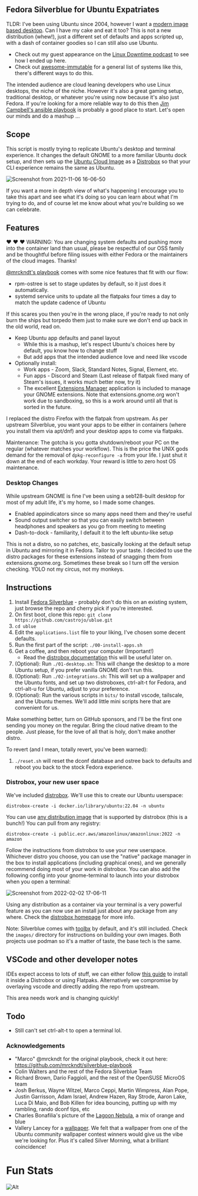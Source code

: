 ## Fedora Silverblue for Ubuntu Expatriates

TLDR: I've been using Ubuntu since 2004, however I want a [modern image based desktop](https://blog.verbum.org/2020/08/22/immutable-%E2%86%92-reprovisionable-anti-hysteresis/).
Can I have my cake and eat it too?
This is not a new distribution (whew!), just a different set of defaults and apps scripted up, with a dash of container goodies so I can still also use Ubuntu. 

- Check out my guest appearance on the [Linux Downtime podcast](https://www.youtube.com/embed/CiyjZwd4Jrs) to see how I ended up here.
- Check out [awesome-immutable](https://castrojo.github.io/awesome-immutable/) for a general list of systems like this, there's different ways to do this.

The intended audience are cloud leaning developers who use Linux desktops, the niche of the niche.
However it's also a great gaming setup, traditional desktop, or whatever you're using now because it's also just Fedora.
If you're looking for a more reliable way to do this then [Jim Campbell's ansible playbook](https://github.com/j1mc/ansible-silverblue) is probably a good place to start.
Let's open our minds and do a mashup ...

## Scope

This script is mostly trying to replicate Ubuntu's desktop and terminal experience. It changes the default GNOME to a more familiar Ubuntu dock setup, and then sets up the [Ubuntu Cloud Image](https://cloud-images.ubuntu.com/) as a [Distrobox](https://distrobox.privatedns.org/) so that your CLI experience remains the same as Ubuntu.

![Screenshot from 2021-11-06 16-06-50](https://user-images.githubusercontent.com/1264109/140622498-81d00c9a-fa59-4ea0-9393-7d33511d59a3.png)

If you want a more in depth view of what's happening I encourage you to take this apart and see what it's doing so you can learn about what I'm trying to do, and of course let me know about what you're building so we can celebrate. 

## Features

:heart: :heart: :heart: WARNING: You are changing system defaults and pushing more into the container land than usual, please be respectful of our OSS family and be thoughtful before filing issues with either Fedora or the maintainers of the cloud images. Thanks! 

[@mrckndt's playbook](https://github.com/mrckndt/silverblue-playbook) comes with some nice features that fit with our flow:

- rpm-ostree is set to stage updates by default, so it just does it automatically.
- systemd service units to update all the flatpaks four times a day to match the update cadence of Ubuntu 

If this scares you then you're in the wrong place, if you're ready to not only burn the ships but torpedo them just to make sure we don't end up back in the old world, read on.

- Keep Ubuntu app defaults and panel layout
  - While this is a mashup, let's respect Ubuntu's choices here by default, you know how to change stuff
  - But add apps that the intended audience love and need like vscode
- Optionally install:
  - Work apps -  Zoom, Slack, Standard Notes, Signal, Element, etc.
  - Fun apps - Discord and Steam (Last release of flatpak fixed many of Steam's issues, it works much better now, try it)
  - The excellent [Extensions Manager](https://www.omgubuntu.co.uk/2022/01/gnome-extension-manager-app-easy-install) application is included to manage your GNOME extensions. Note that extensions.gnome.org won't work due to sandboxing, so this is a work around until all that is sorted in the future.

I replaced the distro Firefox with the flatpak from upstream.
As per upstream Silverblue, you want your apps to be either in containers (where you install them via apt/dnf) and your desktop apps to come via flatpaks. 

Maintenance: The gotcha is you gotta shutdown/reboot your PC on the regular (whatever matches your workflow).
This is the price the UNIX gods demand for the removal of `dpkg-reconfigure -a` from your life.
I just shut it down at the end of each workday. Your reward is little to zero host OS maintenance. 

### Desktop Changes

While upstream GNOME is fine I've been using a seb128-built desktop for most of my adult life, it's my home, so I made some changes. 

- Enabled appindicators since so many apps need them and they're useful
- Sound output switcher so that you can easily switch between headphones and speakers as you go from meeting to meeting
- Dash-to-dock - familiarity, I default it to the left ubuntu-like setup

This is not a distro, so no patches, etc, basically looking at the default setup in Ubuntu and mirroring it in Fedora.
Tailor to your taste.
I decided to use the distro packages for these extensions instead of snagging them from extensions.gnome.org. Sometimes these break so I turn off the version checking.
YOLO not my circus, not my monkeys.

## Instructions

1. Install [Fedora Silverblue](https://docs.fedoraproject.org/en-US/fedora-silverblue/installation/) - probably don't do this on an existing system, just browse the repo and cherry pick if you're interested. 
1. On first boot, clone this repo: `git clone https://github.com/castrojo/ublue.git`
1. `cd ublue`
1. Edit the `applications.list` file to your liking, I've chosen some decent defaults.
1. Run the first part of the script: `./00-install-apps.sh`
1. Get a coffee, and then reboot your computer (Important!)
   - Read the [distrobox documentation](https://distrobox.privatedns.org/) this will be useful later on. 
1. (Optional): Run `./01-desktop.sh`: This will change the desktop to a more Ubuntu setup, if you prefer vanilla GNOME don't run this.
1. (Optional): Run `./02-integrations.sh`: This will set up a wallpaper and the Ubuntu fonts, and set up two distroboxes, ctrl-alt-t for Fedora, and ctrl-alt-u for Ubuntu, adjust to your preference. 
3. (Optional): Run the various scripts in `bits/` to install vscode, tailscale, and the Ubuntu themes. We'll add little mini scripts here that are convenient for us.    

Make something better, turn on GitHub sponsors, and I'll be the first one sending you money on the regular.
Bring the cloud native dream to the people.
Just please, for the love of all that is holy, don't make another distro. 

To revert (and I mean, totally revert, you've been warned):

1. `./reset.sh` will reset the dconf database and ostree back to defaults and reboot you back to the stock Fedora experience. 

### Distrobox, your new user space

We've included [distrobox](https://github.com/89luca89/distrobox). 
We'll use this to create our Ubuntu userspace:

    distrobox-create -i docker.io/library/ubuntu:22.04 -n ubuntu

You can use [any distribution image](https://github.com/89luca89/distrobox/blob/main/docs/compatibility.md#containers-distros) that is supported by distrobox (this is a bunch!) 
You can pull from any registry:

    distrobox-create -i public.ecr.aws/amazonlinux/amazonlinux:2022 -n amazon

Follow the instructions from distrobox to use your new userspace. Whichever distro you choose, you can use the "native" package manager in the box to install applications (including graphical ones), and we generally recommend doing most of your work in distrobox. You can also add the following config into your gnome-terminal to launch into your distrobox when you open a terminal: 

![Screenshot from 2022-02-02 17-06-11](https://user-images.githubusercontent.com/1264109/152247472-07d90f41-9601-4158-a10d-7bf046f55782.png)

Using any distribution as a container via your terminal is a very powerful feature as you can now use an install just about any package from any where. Check the [distrobox homepage](https://distrobox.privatedns.org/) for more info.

Note: Silverblue comes with [toolbx](https://github.com/containers/toolbox) by default, and it's still included. Check the `images/` directory for instructions on building your own images. Both projects use podman so it's a matter of taste, the base tech is the same. 

## VSCode and other developer notes
IDEs expect access to lots of stuff, we can either follow [this guide](https://github.com/89luca89/distrobox/blob/main/docs/posts/integrate_vscode_distrobox.md) to install it inside a Distrobox or using Flatpaks.
Alternatively we compromise by overlaying vscode and directly adding the repo from upstream.

This area needs work and is changing quickly!

## Todo

- Still can't set ctrl-alt-t to open a terminal lol. 

### Acknowledgements

- "Marco" @mrckndt for the original playbook, check it out here: https://github.com/mrckndt/silverblue-playbook
- Colin Walters and the rest of the Fedora Silverblue Team
- Richard Brown, Dario Faggioli, and the rest of the OpenSUSE MicroOS team
- Josh Berkus, Wayne Witzel, Marco Ceppi, Martin Wimpress, Alan Pope, Justin Garrisson, Adam Israel, Andrew Hazen, Ray Strode, Aaron Lake, Luca Di Maio, and Bob Killen for idea bouncing, putting up with my rambling, rando dconf tips, etc
- Charles Bonafilia's picture of the [Lagoon Nebula](https://www.astrobin.com/02osf3/), a mix of orange and blue
- Vallery Lancey for a
  [wallpaper](https://www.flickr.com/photos/timewitch/51521513914/). We felt that
  a wallpaper from one of the Ubuntu community wallpaper contest winners would
  give us the vibe we're looking for. Plus it's called Silver Morning, what a
  brilliant coincidence! 
  
# Fun Stats
  
  ![Alt](https://repobeats.axiom.co/api/embed/a8b746311ae37bead7de66fb5e735b146cefb0e8.svg "Repobeats analytics image")

